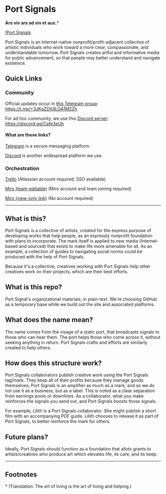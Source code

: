 # Port Signals

**Ars viv ars ad viv et aux.**\*

[!Port Signals](https://github.com/justlilith/PortSignals/blob/main/images/official-mark/500x500/on%20black.png)

Port Signals is an Internet-native nonprofit/profit-adjacent collective of artistic individuals who work toward a more clear, compassionate, and understandable tomorrow. Port Signals creates artful and informative media for public advancement, so that people may better understand and navigate existence.

## Quick Links

### Community

Official updates occur in [this Telegram group](https://t.me/+3JKpZDX4LOA1M2Zh): https://t.me/+3JKpZDX4LOA1M2Zh

For ad hoc community, we use this [Discord server](https://discord.gg/Cafe3eUh): https://discord.gg/Cafe3eUh

#### What are these links?

[Telegram](https://telegram.org/) is a secure messaging platform.

[Discord](https://discord.com/download) is another widespread platform we use.

### Orchestration

[Trello](https://trello.com/b/AGZhfgAV/port-signals-active-tasks) (Atlassian account required; SSO available)

[Miro (team-editable)](https://miro.com/welcomeonboard/c0szUmFUaVY4MTZkMXFHZ0Z6V0pWQWJkNXNTYlpjR2FlR0dncTFaYnhtY1lhWFZ1eDlBUllSalJObUdPTnZQQXwzNDU4NzY0NTE1ODA2NzI2NjEzfDI=?share_link_id=511981378964) (Miro account and team joining required)

[Miro (view-only link)](https://miro.com/app/board/uXjVN7WXKS0=/?share_link_id=915338007962) (No account required)

____

## What is this?

Port Signals is a collective of artists, created for the express purpose of developing works that help people, as an expressly nonprofit foundation with plans to incorporate. The mark itself is applied to new media (Internet-based and sourced) that exists to make life more amenable for all. As an example, a collection of guides to navigating social norms could be produced with the help of Port Signals.

Because it's a collective, creatives working with Port Signals help other creatives work on their projects, which are their best efforts.

## What is this repo?

Port Signal's organizational materials, in plain-text. We're choosing GitHub as a temporary base while we build out the site and associated platforms.

## What does the name mean?

The name comes from the visage of a static port, that broadcasts signals to those who can hear them. The port helps those who come across it, without seeking anything in return. Port Signals crafts and efforts are similarly created to help others.

## How does this structure work?

Port Signals collaborators publish creative work using the Port Signals tag/mark. They keep all of their profits because they manage goods themselves; Port Signals is an amplifier as much as a mark, and so we do not use it as a business, but as a label. This is noted as a clear separation from earnings pools or downlines. As a collaborator, what you make reinforces the signals you send out, and Port Signals boosts those signals.

For example, Lilith is a Port Signals collaborator. She might publish a short film with an accompanying PDF guide. Lilith chooses to release it as part of Port Signals, to better reinforce the mark for others.

## Future plans?

Ideally, Port Signals should function as a foundation that allots grants to artists/creatives who produce art which elevates life, its care, and its keep.

____

## Footnotes

\* (Translation: The art of living is the art of living and helping.)